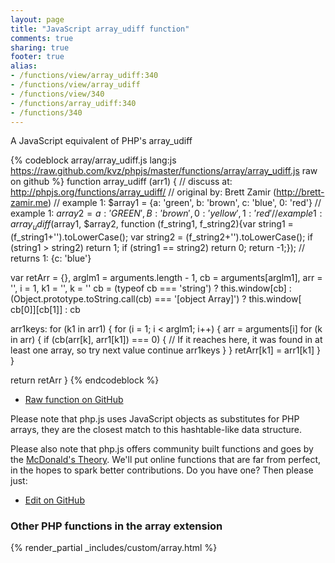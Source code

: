 ```yaml
---
layout: page
title: "JavaScript array_udiff function"
comments: true
sharing: true
footer: true
alias:
- /functions/view/array_udiff:340
- /functions/view/array_udiff
- /functions/view/340
- /functions/array_udiff:340
- /functions/340
---
```

<!-- Generated by Rakefile:build -->
A JavaScript equivalent of PHP's array_udiff

{% codeblock array/array_udiff.js lang:js https://raw.github.com/kvz/phpjs/master/functions/array/array_udiff.js raw on github %}
function array_udiff (arr1) {
  //  discuss at: http://phpjs.org/functions/array_udiff/
  // original by: Brett Zamir (http://brett-zamir.me)
  //   example 1: $array1 = {a: 'green', b: 'brown', c: 'blue', 0: 'red'}
  //   example 1: $array2 = {a: 'GREEN', B: 'brown', 0: 'yellow', 1: 'red'}
  //   example 1: array_udiff($array1, $array2, function (f_string1, f_string2){var string1 = (f_string1+'').toLowerCase(); var string2 = (f_string2+'').toLowerCase(); if (string1 > string2) return 1; if (string1 == string2) return 0; return -1;});
  //   returns 1: {c: 'blue'}

  var retArr = {},
    arglm1 = arguments.length - 1,
    cb = arguments[arglm1],
    arr = '',
    i = 1,
    k1 = '',
    k = ''
  cb = (typeof cb === 'string') ? this.window[cb] : (Object.prototype.toString.call(cb) === '[object Array]') ? this.window[
    cb[0]][cb[1]] : cb

  arr1keys: for (k1 in arr1) {
    for (i = 1; i < arglm1; i++) {
      arr = arguments[i]
      for (k in arr) {
        if (cb(arr[k], arr1[k1]) === 0) {
          // If it reaches here, it was found in at least one array, so try next value
          continue arr1keys
        }
      }
      retArr[k1] = arr1[k1]
    }
  }

  return retArr
}
{% endcodeblock %}

 - [Raw function on GitHub](https://github.com/kvz/phpjs/blob/master/functions/array/array_udiff.js)

Please note that php.js uses JavaScript objects as substitutes for PHP arrays, they are 
the closest match to this hashtable-like data structure. 

Please also note that php.js offers community built functions and goes by the 
[McDonald's Theory](https://medium.com/what-i-learned-building/9216e1c9da7d). We'll put online 
functions that are far from perfect, in the hopes to spark better contributions. 
Do you have one? Then please just: 

 - [Edit on GitHub](https://github.com/kvz/phpjs/edit/master/functions/array/array_udiff.js)


### Other PHP functions in the array extension
{% render_partial _includes/custom/array.html %}
